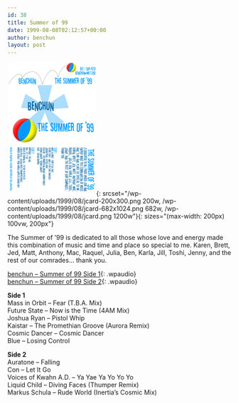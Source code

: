 ```yaml
---
id: 38
title: Summer of 99
date: 1999-08-08T02:12:57+00:00
author: benchun
layout: post
---
```

![Summer of 99](/wp-content/uploads/1999/08/jcard-200x300.png){: srcset="/wp-content/uploads/1999/08/jcard-200x300.png 200w, /wp-content/uploads/1999/08/jcard-682x1024.png 682w, /wp-content/uploads/1999/08/jcard.png 1200w"}{: sizes="(max-width: 200px) 100vw, 200px"}

The Summer of ’99 is dedicated to all those whose love and energy made this combination of music and time and place so special to me. Karen, Brett, Jed, Matt, Anthony, Mac, Raquel, Julia, Ben, Karla, Jill, Toshi, Jenny, and the rest of our comrades… thank you.

[benchun &#8211; Summer of 99 Side 1](http://mp3.benchun.net/benchun-summer-of-99-side-1.mp3){: .wpaudio}  
[benchun &#8211; Summer of 99 Side 2](http://mp3.benchun.net/benchun-summer-of-99-side-2.mp3){: .wpaudio}

**Side 1**  
Mass in Orbit – Fear (T.B.A. Mix)  
Future State – Now is the Time (4AM Mix)  
Joshua Ryan – Pistol Whip  
Kaistar – The Promethian Groove (Aurora Remix)  
Cosmic Dancer – Cosmic Dancer  
Blue – Losing Control  

**Side 2**  
Auratone – Falling  
Con – Let It Go  
Voices of Kwahn A.D. – Ya Yae Ya Yo Yo Yo  
Liquid Child – Diving Faces (Thumper Remix)  
Markus Schula &#8211; Rude World (Inertia&#8217;s Cosmic Mix)
